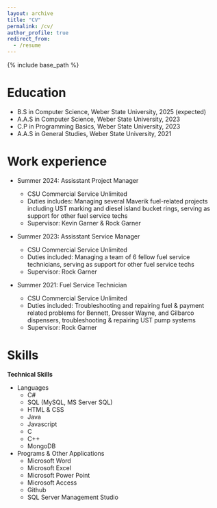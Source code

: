 ```yaml
---
layout: archive
title: "CV"
permalink: /cv/
author_profile: true
redirect_from:
  - /resume
---
```


{% include base_path %}

Education
======
* B.S in Computer Science, Weber State University, 2025 (expected)
* A.A.S in Computer Science, Weber State University, 2023
* C.P in Programming Basics, Weber State University, 2023
* A.A.S in General Studies, Weber State University, 2021

Work experience
======
* Summer 2024: Assisstant Project Manager
  * CSU Commercial Service Unlimited
  * Duties includes: Managing several Maverik fuel-related projects including UST marking and diesel island bucket rings, serving as support for other fuel service techs
  * Supervisor: Kevin Garner & Rock Garner

* Summer 2023: Assisstant Service Manager
  * CSU Commercial Service Unlimited
  * Duties included: Managing a team of 6 fellow fuel service technicians, serving as support for other fuel service techs
  * Supervisor: Rock Garner

* Summer 2021: Fuel Service Technician
  * CSU Commercial Service Unlimited
  * Duties included: Troubleshooting and repairing fuel & payment related problems for Bennett, Dresser Wayne, and Gilbarco dispensers, troubleshooting & repairing UST pump systems
  * Supervisor: Rock Garner
  
Skills
======
**Technical Skills**
* Languages
  * C#
  * SQL (MySQL, MS Server SQL)
  * HTML & CSS
  * Java
  * Javascript
  * C
  * C++
  * MongoDB
* Programs & Other Applications
  * Microsoft Word
  * Microsoft Excel
  * Microsoft Power Point
  * Microsoft Access
  * Github
  * SQL Server Management Studio

